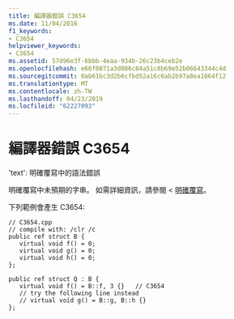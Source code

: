 ```yaml
---
title: 編譯器錯誤 C3654
ms.date: 11/04/2016
f1_keywords:
- C3654
helpviewer_keywords:
- C3654
ms.assetid: 57d96e3f-6bbb-4eaa-934b-26c23b4ceb2e
ms.openlocfilehash: e66f0071a3d086c84a51c8b69e52b06643344c4d
ms.sourcegitcommit: 0ab61bc3d2b6cfbd52a16c6ab2b97a8ea1864f12
ms.translationtype: MT
ms.contentlocale: zh-TW
ms.lasthandoff: 04/23/2019
ms.locfileid: "62227093"
---
```

# <a name="compiler-error-c3654"></a>編譯器錯誤 C3654

'text': 明確覆寫中的語法錯誤

明確覆寫中未預期的字串。 如需詳細資訊，請參閱 <<c0> [ 明確覆寫](../../extensions/explicit-overrides-cpp-component-extensions.md)。

下列範例會產生 C3654:

```
// C3654.cpp
// compile with: /clr /c
public ref struct B {
   virtual void f() = 0;
   virtual void g() = 0;
   virtual void h() = 0;
};

public ref struct Q : B {
   virtual void f() = B::f, 3 {}   // C3654
   // try the following line instead
   // virtual void g() = B::g, B::h {}
};
```